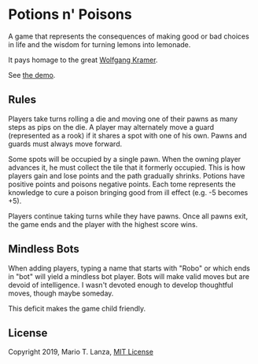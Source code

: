 # Potions n' Poisons

A game that represents the consequences of making good or bad choices in life and the wisdom for turning lemons into lemonade.

It pays homage to the great [Wolfgang Kramer](https://boardgamegeek.com/boardgamedesigner/7/wolfgang-kramer).

See [the demo](http://doesideas.com/boardgames/potions-n-poisons/).

## Rules

Players take turns rolling a die and moving one of their pawns as many steps as pips on the die.  A player may alternately move a guard (represented as a rook) if it shares a spot with one of his own.  Pawns and guards must always move forward.

Some spots will be occupied by a single pawn.  When the owning player advances it, he must collect the tile that it formerly occupied.  This is how players gain and lose points and the path gradually shrinks.  Potions have positive points and poisons negative points.  Each tome represents the knowledge to cure a poison bringing good from ill effect (e.g. -5 becomes +5).

Players continue taking turns while they have pawns.  Once all pawns exit, the game ends and the player with the highest score wins.

## Mindless Bots

When adding players, typing a name that starts with "Robo" or which ends in "bot" will yield a mindless bot player.  Bots will make valid moves but are devoid of intelligence.  I wasn't devoted enough to develop thoughtful moves, though maybe someday.

This deficit makes the game child friendly.

## License

Copyright 2019, Mario T. Lanza, [MIT License](https://opensource.org/licenses/MIT)
